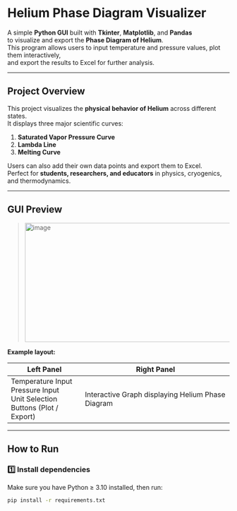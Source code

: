 # Helium Phase Diagram Visualizer  

A simple **Python GUI** built with **Tkinter**, **Matplotlib**, and **Pandas**  
to visualize and export the **Phase Diagram of Helium**.  
This program allows users to input temperature and pressure values, plot them interactively,  
and export the results to Excel for further analysis.

---

## Project Overview

This project visualizes the **physical behavior of Helium** across different states.  
It displays three major scientific curves:

1. **Saturated Vapor Pressure Curve**  
2. **Lambda Line**  
3. **Melting Curve**

Users can also add their own data points and export them to Excel.  
Perfect for **students, researchers, and educators** in physics, cryogenics, and thermodynamics.

---

## GUI Preview

> <img width="478" height="270" alt="image" src="https://github.com/user-attachments/assets/19bfac24-65a4-4208-a708-cf7b15065231" />

**Example layout:**

| **Left Panel** | **Right Panel** |
|----------------|----------------|
| Temperature Input<br>Pressure Input<br>Unit Selection<br>Buttons (Plot / Export) | Interactive Graph displaying Helium Phase Diagram |

---
## How to Run

### 1️⃣ Install dependencies
Make sure you have Python ≥ 3.10 installed, then run:

```bash
pip install -r requirements.txt




